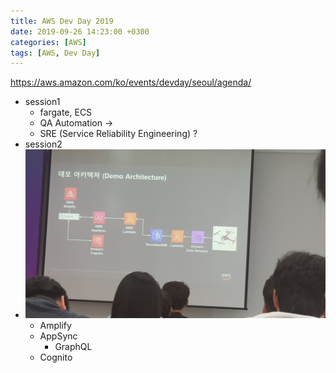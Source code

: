 ```yaml
---
title: AWS Dev Day 2019
date: 2019-09-26 14:23:00 +0300
categories: [AWS]
tags: [AWS, Dev Day]
---
```


https://aws.amazon.com/ko/events/devday/seoul/agenda/

* session1
    * fargate, ECS
    * QA Automation -> 
    * SRE (Service Reliability Engineering) ?
* session2
* ![](/assets/images/20190926_140335.jpg)
    * Amplify
    * AppSync
        * GraphQL
    * Cognito
